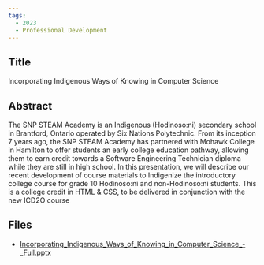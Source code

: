 ```yaml
---
tags:
  - 2023
  - Professional Development
---
```

    
## Title

Incorporating Indigenous Ways of Knowing in Computer Science

## Abstract

The SNP STEAM Academy is an Indigenous (Hodinoso:ni) secondary school in Brantford, Ontario operated by Six Nations Polytechnic. From its inception 7 years ago, the SNP STEAM Academy has partnered with Mohawk College in Hamilton to offer students an early college education pathway, allowing them to earn credit towards a Software Engineering Technician diploma while they are still in high school. In this presentation, we will describe our recent development of course materials to Indigenize the introductory college course for grade 10 Hodinoso:ni and non-Hodinoso:ni students. This is a college credit in HTML & CSS, to be delivered in conjunction with the new ICD2O course

## Files

- [Incorporating_Indigenous_Ways_of_Knowing_in_Computer_Science_-_Full.pptx](resources/2023/Nathan_Rowbottom/Incorporating_Indigenous_Ways_of_Knowing_in_Computer_Science_-_Full.pptx)
